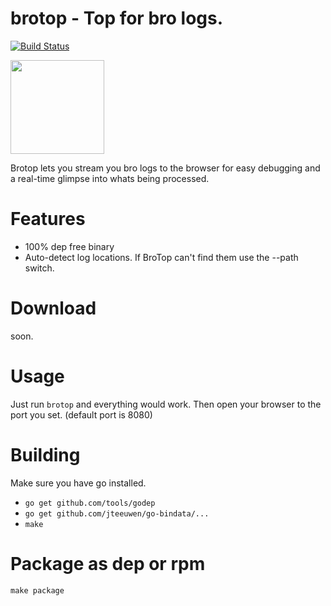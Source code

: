 # brotop - Top for bro logs.

[![Build Status](https://drone.io/github.com/mephux/brotop/status.png)](https://drone.io/github.com/mephux/brotop/latest)

<img height="150px" width="150px" src="https://raw.githubusercontent.com/mephux/brotop/master/brotop.png?token=AABXAe5HY1UJns_gRtUyUvLqkMRYtnRAks5U4Ou_wA%3D%3D">

Brotop lets you stream you bro logs to the browser for easy 
debugging and a real-time glimpse into whats being processed.

# Features

  - 100% dep free binary
  - Auto-detect log locations. If BroTop can't find them use the --path switch.

# Download

  soon.

# Usage

  Just run `brotop` and everything would work. 
  Then open your browser to the port you set. (default port is 8080)

# Building

  Make sure you have go installed.

  - `go get github.com/tools/godep`
  - `go get github.com/jteeuwen/go-bindata/...`
  - `make`

# Package as dep or rpm

  `make package`

